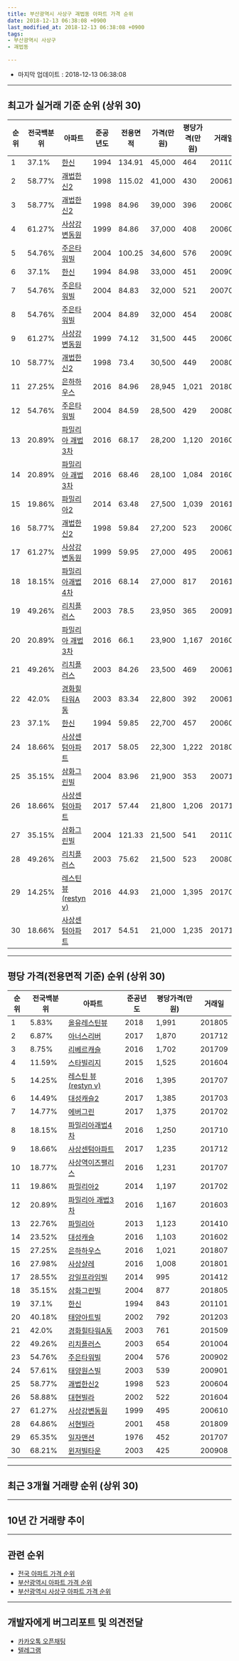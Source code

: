 ```yaml
---
title: 부산광역시 사상구 괘법동 아파트 가격 순위
date: 2018-12-13 06:38:08 +0900
last_modified_at: 2018-12-13 06:38:08 +0900
tags:
- 부산광역시 사상구
- 괘법동

---
```


* 마지막 업데이트 : 2018-12-13 06:38:08

---

## 최고가 실거래 기준 순위 (상위 30)


|순위|전국백분위|아파트|준공년도|전용면적|가격(만원)|평당가격(만원)|거래일|
|---|---|---|---|---|---|---|---|
|1|37.1%|[한신](https://search.naver.com/search.naver?query=%EB%B6%80%EC%82%B0%EA%B4%91%EC%97%AD%EC%8B%9C+%EC%82%AC%EC%83%81%EA%B5%AC+%EA%B4%98%EB%B2%95%EB%8F%99+%ED%95%9C%EC%8B%A0)|1994|134.91|45,000|464|201103|
|2|58.77%|[괘법한신2](https://search.naver.com/search.naver?query=%EB%B6%80%EC%82%B0%EA%B4%91%EC%97%AD%EC%8B%9C+%EC%82%AC%EC%83%81%EA%B5%AC+%EA%B4%98%EB%B2%95%EB%8F%99+%EA%B4%98%EB%B2%95%ED%95%9C%EC%8B%A02)|1998|115.02|41,000|430|200612|
|3|58.77%|[괘법한신2](https://search.naver.com/search.naver?query=%EB%B6%80%EC%82%B0%EA%B4%91%EC%97%AD%EC%8B%9C+%EC%82%AC%EC%83%81%EA%B5%AC+%EA%B4%98%EB%B2%95%EB%8F%99+%EA%B4%98%EB%B2%95%ED%95%9C%EC%8B%A02)|1998|84.96|39,000|396|200604|
|4|61.27%|[사상강변동원](https://search.naver.com/search.naver?query=%EB%B6%80%EC%82%B0%EA%B4%91%EC%97%AD%EC%8B%9C+%EC%82%AC%EC%83%81%EA%B5%AC+%EA%B4%98%EB%B2%95%EB%8F%99+%EC%82%AC%EC%83%81%EA%B0%95%EB%B3%80%EB%8F%99%EC%9B%90)|1999|84.86|37,000|408|200605|
|5|54.76%|[주은타워빌](https://search.naver.com/search.naver?query=%EB%B6%80%EC%82%B0%EA%B4%91%EC%97%AD%EC%8B%9C+%EC%82%AC%EC%83%81%EA%B5%AC+%EA%B4%98%EB%B2%95%EB%8F%99+%EC%A3%BC%EC%9D%80%ED%83%80%EC%9B%8C%EB%B9%8C)|2004|100.25|34,600|576|200902|
|6|37.1%|[한신](https://search.naver.com/search.naver?query=%EB%B6%80%EC%82%B0%EA%B4%91%EC%97%AD%EC%8B%9C+%EC%82%AC%EC%83%81%EA%B5%AC+%EA%B4%98%EB%B2%95%EB%8F%99+%ED%95%9C%EC%8B%A0)|1994|84.98|33,000|451|200903|
|7|54.76%|[주은타워빌](https://search.naver.com/search.naver?query=%EB%B6%80%EC%82%B0%EA%B4%91%EC%97%AD%EC%8B%9C+%EC%82%AC%EC%83%81%EA%B5%AC+%EA%B4%98%EB%B2%95%EB%8F%99+%EC%A3%BC%EC%9D%80%ED%83%80%EC%9B%8C%EB%B9%8C)|2004|84.83|32,000|521|200707|
|8|54.76%|[주은타워빌](https://search.naver.com/search.naver?query=%EB%B6%80%EC%82%B0%EA%B4%91%EC%97%AD%EC%8B%9C+%EC%82%AC%EC%83%81%EA%B5%AC+%EA%B4%98%EB%B2%95%EB%8F%99+%EC%A3%BC%EC%9D%80%ED%83%80%EC%9B%8C%EB%B9%8C)|2004|84.89|32,000|454|200808|
|9|61.27%|[사상강변동원](https://search.naver.com/search.naver?query=%EB%B6%80%EC%82%B0%EA%B4%91%EC%97%AD%EC%8B%9C+%EC%82%AC%EC%83%81%EA%B5%AC+%EA%B4%98%EB%B2%95%EB%8F%99+%EC%82%AC%EC%83%81%EA%B0%95%EB%B3%80%EB%8F%99%EC%9B%90)|1999|74.12|31,500|445|200607|
|10|58.77%|[괘법한신2](https://search.naver.com/search.naver?query=%EB%B6%80%EC%82%B0%EA%B4%91%EC%97%AD%EC%8B%9C+%EC%82%AC%EC%83%81%EA%B5%AC+%EA%B4%98%EB%B2%95%EB%8F%99+%EA%B4%98%EB%B2%95%ED%95%9C%EC%8B%A02)|1998|73.4|30,500|449|200804|
|11|27.25%|[은하하우스](https://search.naver.com/search.naver?query=%EB%B6%80%EC%82%B0%EA%B4%91%EC%97%AD%EC%8B%9C+%EC%82%AC%EC%83%81%EA%B5%AC+%EA%B4%98%EB%B2%95%EB%8F%99+%EC%9D%80%ED%95%98%ED%95%98%EC%9A%B0%EC%8A%A4)|2016|84.96|28,945|1,021|201807|
|12|54.76%|[주은타워빌](https://search.naver.com/search.naver?query=%EB%B6%80%EC%82%B0%EA%B4%91%EC%97%AD%EC%8B%9C+%EC%82%AC%EC%83%81%EA%B5%AC+%EA%B4%98%EB%B2%95%EB%8F%99+%EC%A3%BC%EC%9D%80%ED%83%80%EC%9B%8C%EB%B9%8C)|2004|84.59|28,500|429|200803|
|13|20.89%|[파밀리아 괘법3차](https://search.naver.com/search.naver?query=%EB%B6%80%EC%82%B0%EA%B4%91%EC%97%AD%EC%8B%9C+%EC%82%AC%EC%83%81%EA%B5%AC+%EA%B4%98%EB%B2%95%EB%8F%99+%ED%8C%8C%EB%B0%80%EB%A6%AC%EC%95%84+%EA%B4%98%EB%B2%953%EC%B0%A8)|2016|68.17|28,200|1,120|201604|
|14|20.89%|[파밀리아 괘법3차](https://search.naver.com/search.naver?query=%EB%B6%80%EC%82%B0%EA%B4%91%EC%97%AD%EC%8B%9C+%EC%82%AC%EC%83%81%EA%B5%AC+%EA%B4%98%EB%B2%95%EB%8F%99+%ED%8C%8C%EB%B0%80%EB%A6%AC%EC%95%84+%EA%B4%98%EB%B2%953%EC%B0%A8)|2016|68.46|28,100|1,084|201608|
|15|19.86%|[파밀리아2](https://search.naver.com/search.naver?query=%EB%B6%80%EC%82%B0%EA%B4%91%EC%97%AD%EC%8B%9C+%EC%82%AC%EC%83%81%EA%B5%AC+%EA%B4%98%EB%B2%95%EB%8F%99+%ED%8C%8C%EB%B0%80%EB%A6%AC%EC%95%842)|2014|63.48|27,500|1,039|201612|
|16|58.77%|[괘법한신2](https://search.naver.com/search.naver?query=%EB%B6%80%EC%82%B0%EA%B4%91%EC%97%AD%EC%8B%9C+%EC%82%AC%EC%83%81%EA%B5%AC+%EA%B4%98%EB%B2%95%EB%8F%99+%EA%B4%98%EB%B2%95%ED%95%9C%EC%8B%A02)|1998|59.84|27,200|523|200604|
|17|61.27%|[사상강변동원](https://search.naver.com/search.naver?query=%EB%B6%80%EC%82%B0%EA%B4%91%EC%97%AD%EC%8B%9C+%EC%82%AC%EC%83%81%EA%B5%AC+%EA%B4%98%EB%B2%95%EB%8F%99+%EC%82%AC%EC%83%81%EA%B0%95%EB%B3%80%EB%8F%99%EC%9B%90)|1999|59.95|27,000|495|200610|
|18|18.15%|[파밀리아괘법4차](https://search.naver.com/search.naver?query=%EB%B6%80%EC%82%B0%EA%B4%91%EC%97%AD%EC%8B%9C+%EC%82%AC%EC%83%81%EA%B5%AC+%EA%B4%98%EB%B2%95%EB%8F%99+%ED%8C%8C%EB%B0%80%EB%A6%AC%EC%95%84%EA%B4%98%EB%B2%954%EC%B0%A8)|2016|68.14|27,000|817|201611|
|19|49.26%|[리치플러스](https://search.naver.com/search.naver?query=%EB%B6%80%EC%82%B0%EA%B4%91%EC%97%AD%EC%8B%9C+%EC%82%AC%EC%83%81%EA%B5%AC+%EA%B4%98%EB%B2%95%EB%8F%99+%EB%A6%AC%EC%B9%98%ED%94%8C%EB%9F%AC%EC%8A%A4)|2003|78.5|23,950|365|200912|
|20|20.89%|[파밀리아 괘법3차](https://search.naver.com/search.naver?query=%EB%B6%80%EC%82%B0%EA%B4%91%EC%97%AD%EC%8B%9C+%EC%82%AC%EC%83%81%EA%B5%AC+%EA%B4%98%EB%B2%95%EB%8F%99+%ED%8C%8C%EB%B0%80%EB%A6%AC%EC%95%84+%EA%B4%98%EB%B2%953%EC%B0%A8)|2016|66.1|23,900|1,167|201603|
|21|49.26%|[리치플러스](https://search.naver.com/search.naver?query=%EB%B6%80%EC%82%B0%EA%B4%91%EC%97%AD%EC%8B%9C+%EC%82%AC%EC%83%81%EA%B5%AC+%EA%B4%98%EB%B2%95%EB%8F%99+%EB%A6%AC%EC%B9%98%ED%94%8C%EB%9F%AC%EC%8A%A4)|2003|84.26|23,500|469|200612|
|22|42.0%|[경화힐타워A동](https://search.naver.com/search.naver?query=%EB%B6%80%EC%82%B0%EA%B4%91%EC%97%AD%EC%8B%9C+%EC%82%AC%EC%83%81%EA%B5%AC+%EA%B4%98%EB%B2%95%EB%8F%99+%EA%B2%BD%ED%99%94%ED%9E%90%ED%83%80%EC%9B%8CA%EB%8F%99)|2003|83.34|22,800|392|200611|
|23|37.1%|[한신](https://search.naver.com/search.naver?query=%EB%B6%80%EC%82%B0%EA%B4%91%EC%97%AD%EC%8B%9C+%EC%82%AC%EC%83%81%EA%B5%AC+%EA%B4%98%EB%B2%95%EB%8F%99+%ED%95%9C%EC%8B%A0)|1994|59.85|22,700|457|200609|
|24|18.66%|[사상센텀아파트](https://search.naver.com/search.naver?query=%EB%B6%80%EC%82%B0%EA%B4%91%EC%97%AD%EC%8B%9C+%EC%82%AC%EC%83%81%EA%B5%AC+%EA%B4%98%EB%B2%95%EB%8F%99+%EC%82%AC%EC%83%81%EC%84%BC%ED%85%80%EC%95%84%ED%8C%8C%ED%8A%B8)|2017|58.05|22,300|1,222|201802|
|25|35.15%|[삼화그린빌](https://search.naver.com/search.naver?query=%EB%B6%80%EC%82%B0%EA%B4%91%EC%97%AD%EC%8B%9C+%EC%82%AC%EC%83%81%EA%B5%AC+%EA%B4%98%EB%B2%95%EB%8F%99+%EC%82%BC%ED%99%94%EA%B7%B8%EB%A6%B0%EB%B9%8C)|2004|83.96|21,900|353|200710|
|26|18.66%|[사상센텀아파트](https://search.naver.com/search.naver?query=%EB%B6%80%EC%82%B0%EA%B4%91%EC%97%AD%EC%8B%9C+%EC%82%AC%EC%83%81%EA%B5%AC+%EA%B4%98%EB%B2%95%EB%8F%99+%EC%82%AC%EC%83%81%EC%84%BC%ED%85%80%EC%95%84%ED%8C%8C%ED%8A%B8)|2017|57.44|21,800|1,206|201711|
|27|35.15%|[삼화그린빌](https://search.naver.com/search.naver?query=%EB%B6%80%EC%82%B0%EA%B4%91%EC%97%AD%EC%8B%9C+%EC%82%AC%EC%83%81%EA%B5%AC+%EA%B4%98%EB%B2%95%EB%8F%99+%EC%82%BC%ED%99%94%EA%B7%B8%EB%A6%B0%EB%B9%8C)|2004|121.33|21,500|541|201108|
|28|49.26%|[리치플러스](https://search.naver.com/search.naver?query=%EB%B6%80%EC%82%B0%EA%B4%91%EC%97%AD%EC%8B%9C+%EC%82%AC%EC%83%81%EA%B5%AC+%EA%B4%98%EB%B2%95%EB%8F%99+%EB%A6%AC%EC%B9%98%ED%94%8C%EB%9F%AC%EC%8A%A4)|2003|75.62|21,500|523|200805|
|29|14.25%|[레스틴 뷰(restyn v)](https://search.naver.com/search.naver?query=%EB%B6%80%EC%82%B0%EA%B4%91%EC%97%AD%EC%8B%9C+%EC%82%AC%EC%83%81%EA%B5%AC+%EA%B4%98%EB%B2%95%EB%8F%99+%EB%A0%88%EC%8A%A4%ED%8B%B4+%EB%B7%B0%28restyn+v%29)|2016|44.93|21,000|1,395|201707|
|30|18.66%|[사상센텀아파트](https://search.naver.com/search.naver?query=%EB%B6%80%EC%82%B0%EA%B4%91%EC%97%AD%EC%8B%9C+%EC%82%AC%EC%83%81%EA%B5%AC+%EA%B4%98%EB%B2%95%EB%8F%99+%EC%82%AC%EC%83%81%EC%84%BC%ED%85%80%EC%95%84%ED%8C%8C%ED%8A%B8)|2017|54.51|21,000|1,235|201712|


---

## 평당 가격(전용면적 기준) 순위 (상위 30)


|순위|전국백분위|아파트|준공년도|평당가격(만원)|거래일|
|---|---|---|---|---|---|
|1|5.83%|[올유레스틴뷰](https://search.naver.com/search.naver?query=%EB%B6%80%EC%82%B0%EA%B4%91%EC%97%AD%EC%8B%9C+%EC%82%AC%EC%83%81%EA%B5%AC+%EA%B4%98%EB%B2%95%EB%8F%99+%EC%98%AC%EC%9C%A0%EB%A0%88%EC%8A%A4%ED%8B%B4%EB%B7%B0)|2018|1,991|201805|
|2|6.87%|[아너스리버](https://search.naver.com/search.naver?query=%EB%B6%80%EC%82%B0%EA%B4%91%EC%97%AD%EC%8B%9C+%EC%82%AC%EC%83%81%EA%B5%AC+%EA%B4%98%EB%B2%95%EB%8F%99+%EC%95%84%EB%84%88%EC%8A%A4%EB%A6%AC%EB%B2%84)|2017|1,870|201712|
|3|8.75%|[리베르캐슬](https://search.naver.com/search.naver?query=%EB%B6%80%EC%82%B0%EA%B4%91%EC%97%AD%EC%8B%9C+%EC%82%AC%EC%83%81%EA%B5%AC+%EA%B4%98%EB%B2%95%EB%8F%99+%EB%A6%AC%EB%B2%A0%EB%A5%B4%EC%BA%90%EC%8A%AC)|2016|1,702|201709|
|4|11.59%|[스타빌리지](https://search.naver.com/search.naver?query=%EB%B6%80%EC%82%B0%EA%B4%91%EC%97%AD%EC%8B%9C+%EC%82%AC%EC%83%81%EA%B5%AC+%EA%B4%98%EB%B2%95%EB%8F%99+%EC%8A%A4%ED%83%80%EB%B9%8C%EB%A6%AC%EC%A7%80)|2015|1,525|201604|
|5|14.25%|[레스틴 뷰(restyn v)](https://search.naver.com/search.naver?query=%EB%B6%80%EC%82%B0%EA%B4%91%EC%97%AD%EC%8B%9C+%EC%82%AC%EC%83%81%EA%B5%AC+%EA%B4%98%EB%B2%95%EB%8F%99+%EB%A0%88%EC%8A%A4%ED%8B%B4+%EB%B7%B0%28restyn+v%29)|2016|1,395|201707|
|6|14.49%|[대성캐슬2](https://search.naver.com/search.naver?query=%EB%B6%80%EC%82%B0%EA%B4%91%EC%97%AD%EC%8B%9C+%EC%82%AC%EC%83%81%EA%B5%AC+%EA%B4%98%EB%B2%95%EB%8F%99+%EB%8C%80%EC%84%B1%EC%BA%90%EC%8A%AC2)|2017|1,385|201703|
|7|14.77%|[에버그린](https://search.naver.com/search.naver?query=%EB%B6%80%EC%82%B0%EA%B4%91%EC%97%AD%EC%8B%9C+%EC%82%AC%EC%83%81%EA%B5%AC+%EA%B4%98%EB%B2%95%EB%8F%99+%EC%97%90%EB%B2%84%EA%B7%B8%EB%A6%B0)|2017|1,375|201702|
|8|18.15%|[파밀리아괘법4차](https://search.naver.com/search.naver?query=%EB%B6%80%EC%82%B0%EA%B4%91%EC%97%AD%EC%8B%9C+%EC%82%AC%EC%83%81%EA%B5%AC+%EA%B4%98%EB%B2%95%EB%8F%99+%ED%8C%8C%EB%B0%80%EB%A6%AC%EC%95%84%EA%B4%98%EB%B2%954%EC%B0%A8)|2016|1,250|201710|
|9|18.66%|[사상센텀아파트](https://search.naver.com/search.naver?query=%EB%B6%80%EC%82%B0%EA%B4%91%EC%97%AD%EC%8B%9C+%EC%82%AC%EC%83%81%EA%B5%AC+%EA%B4%98%EB%B2%95%EB%8F%99+%EC%82%AC%EC%83%81%EC%84%BC%ED%85%80%EC%95%84%ED%8C%8C%ED%8A%B8)|2017|1,235|201712|
|10|18.77%|[사상역이즈팰리스](https://search.naver.com/search.naver?query=%EB%B6%80%EC%82%B0%EA%B4%91%EC%97%AD%EC%8B%9C+%EC%82%AC%EC%83%81%EA%B5%AC+%EA%B4%98%EB%B2%95%EB%8F%99+%EC%82%AC%EC%83%81%EC%97%AD%EC%9D%B4%EC%A6%88%ED%8C%B0%EB%A6%AC%EC%8A%A4)|2016|1,231|201707|
|11|19.86%|[파밀리아2](https://search.naver.com/search.naver?query=%EB%B6%80%EC%82%B0%EA%B4%91%EC%97%AD%EC%8B%9C+%EC%82%AC%EC%83%81%EA%B5%AC+%EA%B4%98%EB%B2%95%EB%8F%99+%ED%8C%8C%EB%B0%80%EB%A6%AC%EC%95%842)|2014|1,197|201702|
|12|20.89%|[파밀리아 괘법3차](https://search.naver.com/search.naver?query=%EB%B6%80%EC%82%B0%EA%B4%91%EC%97%AD%EC%8B%9C+%EC%82%AC%EC%83%81%EA%B5%AC+%EA%B4%98%EB%B2%95%EB%8F%99+%ED%8C%8C%EB%B0%80%EB%A6%AC%EC%95%84+%EA%B4%98%EB%B2%953%EC%B0%A8)|2016|1,167|201603|
|13|22.76%|[파밀리아](https://search.naver.com/search.naver?query=%EB%B6%80%EC%82%B0%EA%B4%91%EC%97%AD%EC%8B%9C+%EC%82%AC%EC%83%81%EA%B5%AC+%EA%B4%98%EB%B2%95%EB%8F%99+%ED%8C%8C%EB%B0%80%EB%A6%AC%EC%95%84)|2013|1,123|201410|
|14|23.52%|[대성캐슬](https://search.naver.com/search.naver?query=%EB%B6%80%EC%82%B0%EA%B4%91%EC%97%AD%EC%8B%9C+%EC%82%AC%EC%83%81%EA%B5%AC+%EA%B4%98%EB%B2%95%EB%8F%99+%EB%8C%80%EC%84%B1%EC%BA%90%EC%8A%AC)|2016|1,103|201602|
|15|27.25%|[은하하우스](https://search.naver.com/search.naver?query=%EB%B6%80%EC%82%B0%EA%B4%91%EC%97%AD%EC%8B%9C+%EC%82%AC%EC%83%81%EA%B5%AC+%EA%B4%98%EB%B2%95%EB%8F%99+%EC%9D%80%ED%95%98%ED%95%98%EC%9A%B0%EC%8A%A4)|2016|1,021|201807|
|16|27.98%|[사상샬레](https://search.naver.com/search.naver?query=%EB%B6%80%EC%82%B0%EA%B4%91%EC%97%AD%EC%8B%9C+%EC%82%AC%EC%83%81%EA%B5%AC+%EA%B4%98%EB%B2%95%EB%8F%99+%EC%82%AC%EC%83%81%EC%83%AC%EB%A0%88)|2016|1,008|201801|
|17|28.55%|[강일프라임빌](https://search.naver.com/search.naver?query=%EB%B6%80%EC%82%B0%EA%B4%91%EC%97%AD%EC%8B%9C+%EC%82%AC%EC%83%81%EA%B5%AC+%EA%B4%98%EB%B2%95%EB%8F%99+%EA%B0%95%EC%9D%BC%ED%94%84%EB%9D%BC%EC%9E%84%EB%B9%8C)|2014|995|201412|
|18|35.15%|[삼화그린빌](https://search.naver.com/search.naver?query=%EB%B6%80%EC%82%B0%EA%B4%91%EC%97%AD%EC%8B%9C+%EC%82%AC%EC%83%81%EA%B5%AC+%EA%B4%98%EB%B2%95%EB%8F%99+%EC%82%BC%ED%99%94%EA%B7%B8%EB%A6%B0%EB%B9%8C)|2004|877|201805|
|19|37.1%|[한신](https://search.naver.com/search.naver?query=%EB%B6%80%EC%82%B0%EA%B4%91%EC%97%AD%EC%8B%9C+%EC%82%AC%EC%83%81%EA%B5%AC+%EA%B4%98%EB%B2%95%EB%8F%99+%ED%95%9C%EC%8B%A0)|1994|843|201101|
|20|40.18%|[태양아트빌](https://search.naver.com/search.naver?query=%EB%B6%80%EC%82%B0%EA%B4%91%EC%97%AD%EC%8B%9C+%EC%82%AC%EC%83%81%EA%B5%AC+%EA%B4%98%EB%B2%95%EB%8F%99+%ED%83%9C%EC%96%91%EC%95%84%ED%8A%B8%EB%B9%8C)|2002|792|201203|
|21|42.0%|[경화힐타워A동](https://search.naver.com/search.naver?query=%EB%B6%80%EC%82%B0%EA%B4%91%EC%97%AD%EC%8B%9C+%EC%82%AC%EC%83%81%EA%B5%AC+%EA%B4%98%EB%B2%95%EB%8F%99+%EA%B2%BD%ED%99%94%ED%9E%90%ED%83%80%EC%9B%8CA%EB%8F%99)|2003|761|201509|
|22|49.26%|[리치플러스](https://search.naver.com/search.naver?query=%EB%B6%80%EC%82%B0%EA%B4%91%EC%97%AD%EC%8B%9C+%EC%82%AC%EC%83%81%EA%B5%AC+%EA%B4%98%EB%B2%95%EB%8F%99+%EB%A6%AC%EC%B9%98%ED%94%8C%EB%9F%AC%EC%8A%A4)|2003|654|201004|
|23|54.76%|[주은타워빌](https://search.naver.com/search.naver?query=%EB%B6%80%EC%82%B0%EA%B4%91%EC%97%AD%EC%8B%9C+%EC%82%AC%EC%83%81%EA%B5%AC+%EA%B4%98%EB%B2%95%EB%8F%99+%EC%A3%BC%EC%9D%80%ED%83%80%EC%9B%8C%EB%B9%8C)|2004|576|200902|
|24|57.61%|[태양원스빌](https://search.naver.com/search.naver?query=%EB%B6%80%EC%82%B0%EA%B4%91%EC%97%AD%EC%8B%9C+%EC%82%AC%EC%83%81%EA%B5%AC+%EA%B4%98%EB%B2%95%EB%8F%99+%ED%83%9C%EC%96%91%EC%9B%90%EC%8A%A4%EB%B9%8C)|2003|539|200901|
|25|58.77%|[괘법한신2](https://search.naver.com/search.naver?query=%EB%B6%80%EC%82%B0%EA%B4%91%EC%97%AD%EC%8B%9C+%EC%82%AC%EC%83%81%EA%B5%AC+%EA%B4%98%EB%B2%95%EB%8F%99+%EA%B4%98%EB%B2%95%ED%95%9C%EC%8B%A02)|1998|523|200604|
|26|58.88%|[대현빌라](https://search.naver.com/search.naver?query=%EB%B6%80%EC%82%B0%EA%B4%91%EC%97%AD%EC%8B%9C+%EC%82%AC%EC%83%81%EA%B5%AC+%EA%B4%98%EB%B2%95%EB%8F%99+%EB%8C%80%ED%98%84%EB%B9%8C%EB%9D%BC)|2002|522|201604|
|27|61.27%|[사상강변동원](https://search.naver.com/search.naver?query=%EB%B6%80%EC%82%B0%EA%B4%91%EC%97%AD%EC%8B%9C+%EC%82%AC%EC%83%81%EA%B5%AC+%EA%B4%98%EB%B2%95%EB%8F%99+%EC%82%AC%EC%83%81%EA%B0%95%EB%B3%80%EB%8F%99%EC%9B%90)|1999|495|200610|
|28|64.86%|[서현빌라](https://search.naver.com/search.naver?query=%EB%B6%80%EC%82%B0%EA%B4%91%EC%97%AD%EC%8B%9C+%EC%82%AC%EC%83%81%EA%B5%AC+%EA%B4%98%EB%B2%95%EB%8F%99+%EC%84%9C%ED%98%84%EB%B9%8C%EB%9D%BC)|2001|458|201809|
|29|65.35%|[일자맨션](https://search.naver.com/search.naver?query=%EB%B6%80%EC%82%B0%EA%B4%91%EC%97%AD%EC%8B%9C+%EC%82%AC%EC%83%81%EA%B5%AC+%EA%B4%98%EB%B2%95%EB%8F%99+%EC%9D%BC%EC%9E%90%EB%A7%A8%EC%85%98)|1976|452|201707|
|30|68.21%|[윈저빌타운](https://search.naver.com/search.naver?query=%EB%B6%80%EC%82%B0%EA%B4%91%EC%97%AD%EC%8B%9C+%EC%82%AC%EC%83%81%EA%B5%AC+%EA%B4%98%EB%B2%95%EB%8F%99+%EC%9C%88%EC%A0%80%EB%B9%8C%ED%83%80%EC%9A%B4)|2003|425|200908|


---

## 최근 3개월 거래량 순위 (상위 30)


<div style="width:100%;">
    <canvas id="deal_count_ranking" height="250"></canvas>
</div>


<script>
new Chart(document.getElementById("deal_count_ranking"), {
    type: 'horizontalBar',
    data: {
        labels: ['괘법한신2', '한신', '은하하우스', '사상강변동원', '태양원스빌', '리치플러스', '대성캐슬', '파밀리아 괘법3차', '사상샬레', '올유레스틴뷰'],
        datasets: [{
            label: '실거래 수',
            data: [3, 3, 2, 1, 1, 1, 1, 1, 1, 1],
            borderColor: "rgba(255, 0, 128, 1)",
            backgroundColor: "rgba(255, 0, 128, 0.5)",
            fill: false,
        }]
    },
    options: {
        responsive: true,
        title: {
            display: true,
            text: '최근 3개월 거래량 순위'
        },
        tooltips: {
            mode: 'index',
            intersect: false,
            callbacks: {
                title: function(tooltipItems, data) {
                    return "실거래 수:";
                },
                label: function(tooltipItem, data) {
                    return data.labels[tooltipItem.index] + ": " + tooltipItem.xLabel;
                }
            }
        },
        hover: {
            mode: 'nearest',
            intersect: true
        },
        scales: {
            xAxes: [{
                display: true,
                scaleLabel: {
                    display: true,
                    labelString: '실거래 수'
                },
                ticks: {
                    suggestedMin: 0,
                }
            }],
            yAxes: [{
                display: true,
                ticks: {
                    autoSkip: false,
                    callback: function(value, index, values) {
                        if (value.length > 15)
                            return value.substr(0, 13) + "...";
                        else
                            return value;
                    }
                },
                scaleLabel: {
                    display: false,
                }
            }]
        }
    }
});

</script>


---

## 10년 간 거래량 추이


<div style="width:100%;">
    <canvas id="deal_progress" height="250"></canvas>
</div>

<script>
new Chart(document.getElementById("deal_progress"), {
    type: 'line',
    data: {
        labels: ['200812','200901','200902','200903','200904','200905','200906','200907','200908','200909','200910','200911','200912','201001','201002','201003','201004','201005','201006','201007','201008','201009','201010','201011','201012','201101','201102','201103','201104','201105','201106','201107','201108','201109','201110','201111','201112','201201','201202','201203','201204','201205','201206','201207','201208','201209','201210','201211','201212','201301','201302','201303','201304','201305','201306','201307','201308','201309','201310','201311','201312','201401','201402','201403','201404','201405','201406','201407','201408','201409','201410','201411','201412','201501','201502','201503','201504','201505','201506','201507','201508','201509','201510','201511','201512','201601','201602','201603','201604','201605','201606','201607','201608','201609','201610','201611','201612','201701','201702','201703','201704','201705','201706','201707','201708','201709','201710','201711','201712','201801','201802','201803','201804','201805','201806','201807','201808','201809','201810','201811','201812'],
        datasets: [{
            label: '실거래 수',
            pointRadius: 1,
            data: [15, 8, 13, 19, 8, 12, 13, 9, 17, 29, 19, 14, 16, 13, 13, 19, 18, 13, 10, 11, 14, 18, 15, 12, 17, 10, 9, 22, 7, 9, 11, 9, 5, 9, 12, 9, 4, 1, 9, 10, 4, 14, 10, 9, 3, 9, 15, 14, 11, 4, 15, 17, 18, 25, 15, 12, 10, 8, 25, 16, 16, 17, 18, 20, 20, 13, 13, 10, 16, 19, 20, 18, 49, 17, 7, 16, 18, 16, 14, 8, 11, 13, 13, 13, 15, 9, 11, 16, 40, 16, 15, 11, 22, 39, 25, 17, 14, 20, 31, 21, 15, 20, 24, 22, 18, 12, 11, 30, 36, 21, 27, 17, 15, 25, 9, 7, 12, 10, 9, 6, 0],
            borderColor: "rgba(255, 201, 14, 1)",
            backgroundColor: "rgba(255, 201, 14, 0.5)",
            fill: true,
        }]
    },
    options: {
        responsive: true,
        title: {
            display: true,
            text: '10년간 거래량 추이'
        },
        tooltips: {
            mode: 'index',
            intersect: false,
        },
        hover: {
            mode: 'nearest',
            intersect: true
        },
        scales: {
            xAxes: [{
                display: true,
                scaleLabel: {
                    display: true,
                    labelString: '년/월'
                }
            }],
            yAxes: [{
                display: true,
                ticks: {
                    suggestedMin: 0,
                },
                scaleLabel: {
                    display: true,
                    labelString: '실거래 수'
                }
            }]
        }
    }
});

</script>


---

## 관련 순위

- [전국 아파트 가격 순위](https://inasie.github.io/apt-ranking/전국)
- [부산광역시 아파트 가격 순위](https://inasie.github.io/apt-ranking/부산광역시)
- [부산광역시 사상구 아파트 가격 순위](https://inasie.github.io/apt-ranking/부산광역시-사상구)


---

## 개발자에게 버그리포트 및 의견전달

- [카카오톡 오픈채팅](https://open.kakao.com/o/gLJUAP4)
- [텔레그램](https://t.me/inasie)

